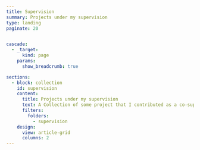 ```yaml
---
title: Supervision
summary: Projects under my supervision
type: landing
paginate: 20


cascade:
  - _target:
      kind: page
    params:
      show_breadcrumb: true

sections:
  - block: collection
    id: supervision
    content:
      title: Projects under my supervision
      text: A Collection of some project that I contributed as a co-supervisor.
      filters:
        folders:
          - supervision
    design:
      view: article-grid
      columns: 2
---
```

